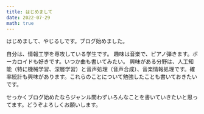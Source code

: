 ```yaml
---
title: はじめまして
date: 2022-07-29
math: true
---
```


はじめまして、やじるしです。ブログ始めました。

自分は、情報工学を専攻している学生です。
趣味は音楽で、ピアノ弾きます。ボーカロイドも好きです。いつか曲も書いてみたい。
興味がある分野は、人工知能（特に機械学習、深層学習）と音声処理（音声合成）、音楽情報処理です。確率統計も興味があります。これらのことについて勉強したことも書いておきたいです。

せっかくブログ始めたならジャンル問わずいろんなことを書いていきたいと思ってます。どうぞよろしくお願いします。